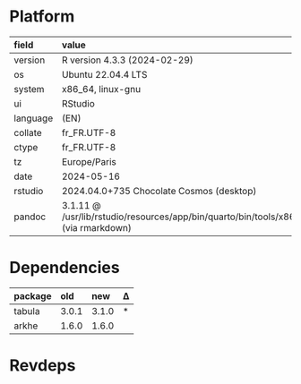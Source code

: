 # Platform

|field    |value                                                                                |
|:--------|:------------------------------------------------------------------------------------|
|version  |R version 4.3.3 (2024-02-29)                                                         |
|os       |Ubuntu 22.04.4 LTS                                                                   |
|system   |x86_64, linux-gnu                                                                    |
|ui       |RStudio                                                                              |
|language |(EN)                                                                                 |
|collate  |fr_FR.UTF-8                                                                          |
|ctype    |fr_FR.UTF-8                                                                          |
|tz       |Europe/Paris                                                                         |
|date     |2024-05-16                                                                           |
|rstudio  |2024.04.0+735 Chocolate Cosmos (desktop)                                             |
|pandoc   |3.1.11 @ /usr/lib/rstudio/resources/app/bin/quarto/bin/tools/x86_64/ (via rmarkdown) |

# Dependencies

|package |old   |new   |Δ  |
|:-------|:-----|:-----|:--|
|tabula  |3.0.1 |3.1.0 |*  |
|arkhe   |1.6.0 |1.6.0 |   |

# Revdeps

